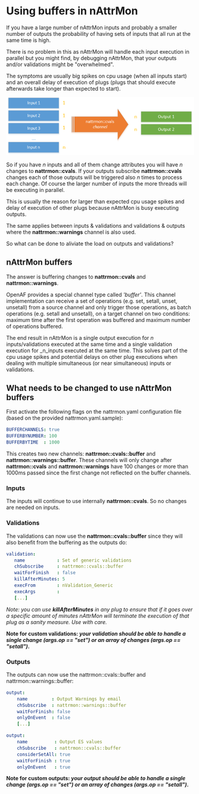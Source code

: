 # Using buffers in nAttrMon

If you have a large number of nAttrMon inputs and probably a smaller number of outputs the probability of having sets of inputs that all run at the same time is high.

There is no problem in this as nAttrMon will handle each input execution in parallel but you might find, by debugging nAttrMon, that your outputs and/or validations might be "overwhelmed".

The symptoms are usually big spikes on cpu usage (when all inputs start) and an overall delay of execution of plugs (plugs that should execute afterwards take longer than expected to start).

![n inputs to two outpus through a nattrmon::cvals channel](buffer-nattrmon-1.png)

So if you have _n_ inputs and all of them change attributes you will have _n_ changes to __nattrmon::cvals__. If your outputs subscribe __nattrmon::cvals__ changes each of those outputs will be triggered also _n_ times to process each change. Of course the larger number of inputs the more threads will be executing in parallel.

This is usually the reason for larger than expected cpu usage spikes and delay of execution of other plugs because nAttrMon is busy executing outputs.

The same applies between inputs & validations and validations & outputs where the __nattrmon::warnings__ channel is also used.

So what can be done to aliviate the load on outputs and validations?

## nAttrMon buffers

The answer is buffering changes to __nattrmon::cvals__ and __nattrmon::warnings__. 

OpenAF provides a special channel type called _'buffer'_. This channel implementation can receive a set of operations (e.g. set, setall, unset, unsetall) from a source channel and only trigger those operations, as batch operations (e.g. setall and unsetall), on a target channel on two conditions: maximum time after the first operation was buffered and maximum number of operations buffered.

The end result in nAttrMon is a single output execution for _n_ inputs/validations executed at the same time and a single validation execution for _n_inputs executed at the same time. This solves part of the cpu usage spikes and potential delays on other plug executions when dealing with multiple simultaneous (or near simultaneous) inputs or validations.

## What needs to be changed to use nAttrMon buffers

First activate the following flags on the nattrmon.yaml configuration file (based on the provided nattrmon.yaml.sample):

````yaml
BUFFERCHANNELS: true
BUFFERBYNUMBER: 100
BUFFERBYTIME  : 1000
````

This creates two new channels: __nattrmon::cvals::buffer__ and __nattrmon::warnings::buffer__. These channels will only change after __nattrmon::cvals__ and __nattrmon::warnings__ have 100 changes or more than 1000ms passed since the first change not reflected on the buffer channels.

### Inputs

The inputs will continue to use internally __nattrmon::cvals__. So no changes are needed on inputs.

### Validations

The validations can now use the __nattrmon::cvals::buffer__ since they will also benefit from the buffering as the outputs do:

````yaml
validation:
   name            : Set of generic validations
   chSubscribe     : nattrmon::cvals::buffer
   waitForFinish   : false
   killAfterMinutes: 5
   execFrom        : nValidation_Generic
   execArgs        :
   [...]
````

_Note: you can use __killAfterMinutes__ in any plug to ensure that if it goes over a specific amount of minutes nAttrMon will terminate the execution of that plug as a sanity measure. Use with care._

__Note for custom validations: _your validation should be able to handle a single change (args.op == "set") or an array of changes (args.op == "setall")_.__

### Outputs

The outputs can now use the nattrmon::cvals::buffer and nattrmon::warnings::buffer:

````yaml
output:
    name         : Output Warnings by email
    chSubscribe  : nattrmon::warnings::buffer
    waitForFinish: false
    onlyOnEvent  : false
    [...]
````

````yaml
output:
    name          : Output ES values
    chSubscribe   : nattrmon::cvals::buffer
    considerSetAll: true
    waitForFinish : true
    onlyOnEvent   : true
````

__Note for custom outputs: _your output should be able to handle a single change (args.op == "set") or an array of changes (args.op == "setall")_.__